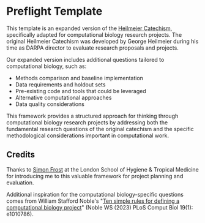 # Preflight Template

This template is an expanded version of the [Heilmeier Catechism](https://www.darpa.mil/about/heilmeier-catechism), specifically adapted for computational biology research projects. The original Heilmeier Catechism was developed by George Heilmeier during his time as DARPA director to evaluate research proposals and projects.

Our expanded version includes additional questions tailored to computational biology, such as:
- Methods comparison and baseline implementation
- Data requirements and holdout sets
- Pre-existing code and tools that could be leveraged
- Alternative computational approaches
- Data quality considerations

This framework provides a structured approach for thinking through computational biology research projects by addressing both the fundamental research questions of the original catechism and the specific methodological considerations important in computational work.

## Credits

Thanks to [Simon Frost](https://www.lshtm.ac.uk/aboutus/people/frost.simon) at the London School of Hygiene & Tropical Medicine for introducing me to this valuable framework for project planning and evaluation.

Additional inspiration for the computational biology-specific questions comes from William Stafford Noble's "[Ten simple rules for defining a computational biology project](https://journals.plos.org/ploscompbiol/article?id=10.1371/journal.pcbi.1010786)" (Noble WS (2023) PLoS Comput Biol 19(1): e1010786).